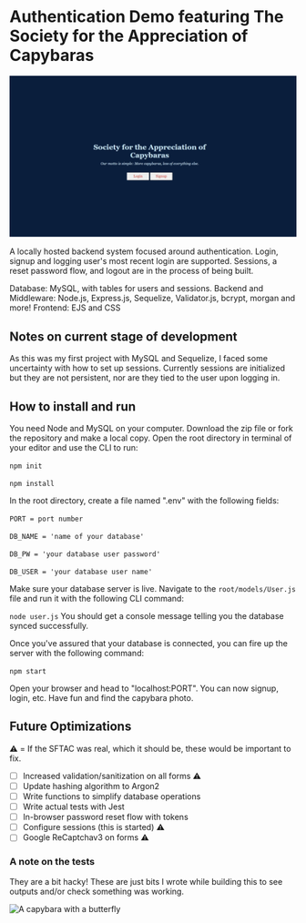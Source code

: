# Authentication Demo featuring The Society for the Appreciation of Capybaras

![A preview gif of the end UI](/public/images/Untitled-1.gif)

A locally hosted backend system focused around authentication. Login, signup and logging user's most recent login are supported. Sessions, a reset password flow, and logout are in the process of being built.

Database: MySQL, with tables for users and sessions.
Backend and Middleware: Node.js, Express.js, Sequelize, Validator.js, bcrypt, morgan and more!
Frontend: EJS and CSS

## Notes on current stage of development

As this was my first project with MySQL and Sequelize, I faced some uncertainty with how to set up sessions. Currently sessions are initialized but they are not persistent, nor are they tied to the user upon logging in.

## How to install and run
You need Node and MySQL on your computer. Download the zip file or fork the repository and make a local copy. Open the root directory in terminal of your editor and use the CLI to run:

```npm init```

```npm install```

In the root directory, create a file named ".env" with the following fields:

```PORT = port number```

```DB_NAME = 'name of your database'```

```DB_PW = 'your database user password'```

```DB_USER = 'your database user name'```

Make sure your database server is live. Navigate to the ```root/models/User.js``` file and run it with the following CLI command:

```node user.js``` You should get a console message telling you the database synced successfully.

Once you've assured that your database is connected, you can fire up the server with the following command:

```npm start```

Open your browser and head to "localhost:PORT". You can now signup, login, etc. Have fun and find the capybara photo.

## Future Optimizations
:warning: = If the SFTAC was real, which it should be, these would be important to fix.

- [ ] Increased validation/sanitization on all forms :warning:
- [ ] Update hashing algorithm to Argon2
- [ ] Write functions to simplify database operations
- [ ] Write actual tests with Jest
- [ ] In-browser password reset flow with tokens
- [ ] Configure sessions (this is started) :warning:
- [ ] Google ReCaptchav3 on forms :warning:

### A note on the tests

They are a bit hacky! These are just bits I wrote while building this to see outputs and/or check something was working.

![A capybara with a butterfly](/public/images/capybara.jpg)
